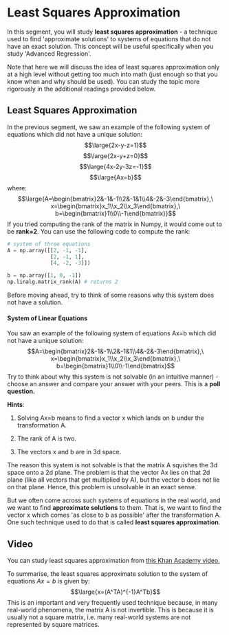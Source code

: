 # Least Squares Approximation

In this segment, you will study **least squares approximation** - a technique used to find 'approximate solutions' to systems of equations that do not have an exact solution. This concept will be useful specifically when you study 'Advanced Regression'.

Note that here we will discuss the idea of least squares approximation only at a high level without getting too much into math (just enough so that you know when and why should be used). You can study the topic more rigorously in the additional readings provided below.

## Least Squares Approximation

In the previous segment, we saw an example of the following system of equations which did not have a unique solution:
$$\large{2x-y-z=1}$$
$$\large{2x-y+z=0}$$
$$\large{4x-2y-3z=-1}$$
$$\large{Ax=b}$$where:
$$\large{A=\begin{bmatrix}2&-1&-1\\2&-1&1\\4&-2&-3\end{bmatrix},\ x=\begin{bmatrix}x_1\\x_2\\x_3\end{bmatrix},\ b=\begin{bmatrix}1\\0\\-1\end{bmatrix}}$$
 If you tried computing the rank of the matrix in Numpy, it would come out to be **rank=2**. You can use the following code to compute the rank:

```python
# system of three equations
A = np.array([[2, -1, -1], 
              [2, -1, 1], 
              [4, -2, -3]])

b = np.array([1, 0, -1])
np.linalg.matrix_rank(A) # returns 2
```

Before moving ahead, try to think of some reasons why this system does not have a solution.

#### System of Linear Equations

You saw an example of the following system of equations Ax=b which did not have a unique solution: 
$$A=\begin{bmatrix}2&-1&-1\\2&-1&1\\4&-2&-3\end{bmatrix},\ x=\begin{bmatrix}x_1\\x_2\\x_3\end{bmatrix},\ b=\begin{bmatrix}1\\0\\-1\end{bmatrix}$$
 Try to think about why this system is not solvable (in an intuitive manner) - choose an answer and compare your answer with your peers. This is a **poll question.**

**Hints**:

1. Solving Ax=b means to find a vector x which lands on b under the transformation A.

2. The rank of A is two.

3. The vectors x and b are in 3d space.

The reason this system is not solvable is that the matrix A squishes the 3d space onto a 2d plane. The problem is that the vector Ax lies on that 2d plane (like all vectors that get multiplied by A), but the vector b does not lie on that plane. Hence, this problem is unsolvable in an exact sense.

But we often come across such systems of equations in the real world, and we want to find **approximate solutions** to them. That is, we want to find the vector x which comes 'as close to b as possible' after the transformation A. One such technique used to do that is called **least squares approximation**.

## Video

You can study least squares approximation from [this Khan Academy video.](https://www.youtube.com/watch?v=MC7l96tW8V8&list=PL39469144F25ACECE&index=3)

To summarise, the least squares approximate solution to the system of equations $Ax=b$ is given by:
$$\large{x=(A^TA)^{-1}A^Tb}$$
This is an important and very frequently used technique because, in many real-world phenomena, the matrix A is not invertible. This is because it is usually not a square matrix, i.e. many real-world systems are not represented by square matrices.
